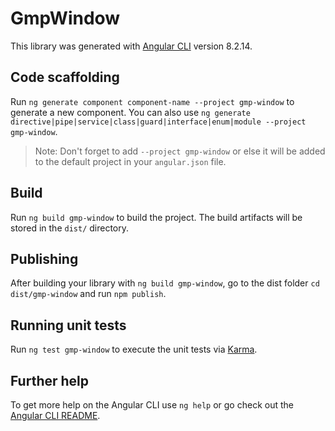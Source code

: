 # GmpWindow

This library was generated with [Angular CLI](https://github.com/angular/angular-cli) version 8.2.14.

## Code scaffolding

Run `ng generate component component-name --project gmp-window` to generate a new component. You can also use `ng generate directive|pipe|service|class|guard|interface|enum|module --project gmp-window`.
> Note: Don't forget to add `--project gmp-window` or else it will be added to the default project in your `angular.json` file. 

## Build

Run `ng build gmp-window` to build the project. The build artifacts will be stored in the `dist/` directory.

## Publishing

After building your library with `ng build gmp-window`, go to the dist folder `cd dist/gmp-window` and run `npm publish`.

## Running unit tests

Run `ng test gmp-window` to execute the unit tests via [Karma](https://karma-runner.github.io).

## Further help

To get more help on the Angular CLI use `ng help` or go check out the [Angular CLI README](https://github.com/angular/angular-cli/blob/master/README.md).
